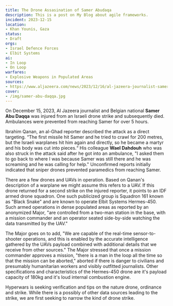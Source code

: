 ```yaml
---
title: The Drone Assasination of Samer Abudaqa
description: This is a post on My Blog about agile frameworks.
incident: 2023-12-15
location:
- Khan Younis, Gaza
status:
- Draft
orgs:
- Israel Defence Forces
- Elbit Systems
ai:
- In Loop
- On Loop
warfares:
- Explosive Weapons in Populated Areas
sources:
- https://www.aljazeera.com/news/2023/12/16/al-jazeera-journalist-samer-abudaqa-laid-to-rest-in-southern-gaza
cover:
- /img/samer-abu-daqqa.jpg
---
```


On December 15, 2023, Al Jazeera journalist and Belgian national **Samer Abu Daqqa** was injured from an Israeli drone strike and subsequently died. Ambulances were prevented from reaching Samer for over 5 hours.

Ibrahim Qanan, an al-Ghad reporter described the attack as a direct targeting. “The first missile hit Samer and he tried to crawl for 200 metres, but the Israeli warplanes hit him again and directly, so he became a martyr and his body was cut into pieces.“ His colleague **Wael Dahdouh** who was also struck in the attack said after he got into an ambulance, "I asked them to go back to where I was because Samer was still there and he was screaming and he was calling for help." Unconfirmed reports initially indicated that sniper drones prevented paramedics from reaching Samer.

There are a few drones and UAVs in operation. Based on Qanan's description of a warplane we might assume this refers to a UAV. If this drone returned for a second strike on the injured reporter, it points to an IDF armed drone squadron. One such publicized group is Squadron 161 known as "Black Snake" and are known to operate Elbit Systems Hermes-450. Such armed operations in dense populated areas as reported by an anonymized Major, "are controlled from a two-man station in the base, with a mission commander and an operator seated side-by-side watching the data transmitted by the UAV."

The Major goes on to add, "We are capable of the real-time sensor-to-shooter operations, and this is enabled by the accurate intelligence gathered by the UAVs payload combined with additional details that we receive from other sources." The Major stressed that once a mission commander approves a mission, "there is a man in the loop all the time so that the mission can be aborted," aborted if there is danger to civilians and presumably humanitarian workers and visibly outfitted journalists. Other specifications and characteristics of the Hermes-450 drone are it's payload capacity of 180kg and it's loud internal combustion engine.

Hyperwars is seeking verification and tips on the nature drone, ordinance and strike. While there is a possibly of other data sources leading to the strike, we are first seeking to narrow the kind of drone strike.
